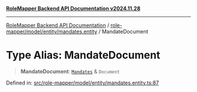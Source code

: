[**RoleMapper Backend API Documentation v2024.11.28**](../../../../../README.md)

***

[RoleMapper Backend API Documentation](../../../../../modules.md) / [role-mapper/model/entity/mandates.entity](../README.md) / MandateDocument

# Type Alias: MandateDocument

> **MandateDocument**: [`Mandates`](../classes/Mandates.md) & `Document`

Defined in: [src/role-mapper/model/entity/mandates.entity.ts:87](https://github.com/FlowCraft-AG/RoleMapper/blob/1b2b6c233762d0bcac1cf2d3fd5c5f2ed014cf3e/backend/src/role-mapper/model/entity/mandates.entity.ts#L87)
